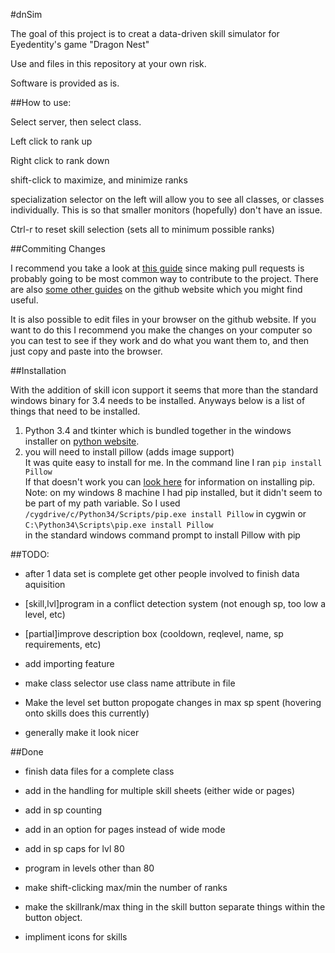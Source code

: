 #dnSim

The goal of this project is to creat a data-driven skill simulator for Eyedentity's game "Dragon Nest"

Use and files in this repository at your own risk.

Software is provided as is.

##How to use:

Select server, then select class.

Left click to rank up

Right click to rank down

shift-click to maximize, and minimize ranks

specialization selector on the left will allow you to see all classes, or classes individually.
This is so that smaller monitors (hopefully) don't have an issue. 

Ctrl-r to reset skill selection (sets all to minimum possible ranks)

##Commiting Changes

I recommend you take a look at [this guide](https://guides.github.com/activities/forking/index.html) since making pull requests is probably going to be most common way to contribute to the project. There are also [some other guides](https://guides.github.com/) on the github website which you might find useful.

It is also possible to edit files in your browser on the github website. If you want to do this I recommend you make the changes on your computer so you can test to see if they work and do what you want them to, and then just copy and paste into the browser.

##Installation

With the addition of skill icon support it seems that more than the standard windows binary for 3.4 needs to be installed. 
Anyways below is a list of things that need to be installed.

1. Python 3.4 and tkinter which is bundled together in the windows installer on [python website](https://www.python.org/).
2. you will need to install pillow (adds image support)  
It was quite easy to install for me. In the command line I ran 
`pip install Pillow`  
If that doesn't work you can [look here](https://pip.pypa.io/en/latest/installing.html) for  information on installing pip.  
Note: on my windows 8 machine I had pip installed, but it didn't seem to be part of my path variable. So I used `/cygdrive/c/Python34/Scripts/pip.exe install Pillow` in cygwin or  
`C:\Python34\Scripts\pip.exe install Pillow`  
in the standard windows command prompt to install Pillow with pip

##TODO:

* after 1 data set is complete get other people involved to finish data aquisition

* [skill,lvl]program in a conflict detection system (not enough sp, too low a level, etc)

* [partial]improve description box (cooldown, reqlevel, name, sp requirements, etc)

* add importing feature

*  make class selector use class name attribute in file

* Make the level set button propogate changes in max sp spent (hovering onto skills does this currently)

* generally make it look nicer

##Done

* finish data files for a complete class

* add in the handling for multiple skill sheets (either wide or pages)

* add in sp counting

* add in an option for pages instead of wide mode

* add in sp caps for lvl 80

* program in levels other than 80

* make shift-clicking max/min the number of ranks

*  make the skillrank/max thing in the skill button separate things within the button object.

* impliment icons for skills
